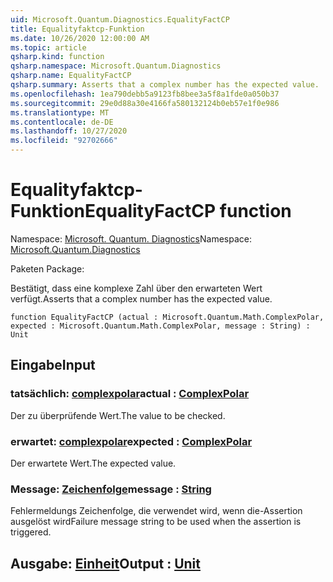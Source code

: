 ```yaml
---
uid: Microsoft.Quantum.Diagnostics.EqualityFactCP
title: Equalityfaktcp-Funktion
ms.date: 10/26/2020 12:00:00 AM
ms.topic: article
qsharp.kind: function
qsharp.namespace: Microsoft.Quantum.Diagnostics
qsharp.name: EqualityFactCP
qsharp.summary: Asserts that a complex number has the expected value.
ms.openlocfilehash: 1ea790debb5a9123fb8bee3a5f8a1fde0a050b37
ms.sourcegitcommit: 29e0d88a30e4166fa580132124b0eb57e1f0e986
ms.translationtype: MT
ms.contentlocale: de-DE
ms.lasthandoff: 10/27/2020
ms.locfileid: "92702666"
---
```

# <a name="equalityfactcp-function"></a><span data-ttu-id="b4783-102">Equalityfaktcp-Funktion</span><span class="sxs-lookup"><span data-stu-id="b4783-102">EqualityFactCP function</span></span>

<span data-ttu-id="b4783-103">Namespace: [Microsoft. Quantum. Diagnostics](xref:Microsoft.Quantum.Diagnostics)</span><span class="sxs-lookup"><span data-stu-id="b4783-103">Namespace: [Microsoft.Quantum.Diagnostics](xref:Microsoft.Quantum.Diagnostics)</span></span>

<span data-ttu-id="b4783-104">Paketen [](https://nuget.org/packages/)</span><span class="sxs-lookup"><span data-stu-id="b4783-104">Package: [](https://nuget.org/packages/)</span></span>


<span data-ttu-id="b4783-105">Bestätigt, dass eine komplexe Zahl über den erwarteten Wert verfügt.</span><span class="sxs-lookup"><span data-stu-id="b4783-105">Asserts that a complex number has the expected value.</span></span>

```qsharp
function EqualityFactCP (actual : Microsoft.Quantum.Math.ComplexPolar, expected : Microsoft.Quantum.Math.ComplexPolar, message : String) : Unit
```


## <a name="input"></a><span data-ttu-id="b4783-106">Eingabe</span><span class="sxs-lookup"><span data-stu-id="b4783-106">Input</span></span>

### <a name="actual--complexpolar"></a><span data-ttu-id="b4783-107">tatsächlich: [complexpolar](xref:Microsoft.Quantum.Math.ComplexPolar)</span><span class="sxs-lookup"><span data-stu-id="b4783-107">actual : [ComplexPolar](xref:Microsoft.Quantum.Math.ComplexPolar)</span></span>

<span data-ttu-id="b4783-108">Der zu überprüfende Wert.</span><span class="sxs-lookup"><span data-stu-id="b4783-108">The value to be checked.</span></span>


### <a name="expected--complexpolar"></a><span data-ttu-id="b4783-109">erwartet: [complexpolar](xref:Microsoft.Quantum.Math.ComplexPolar)</span><span class="sxs-lookup"><span data-stu-id="b4783-109">expected : [ComplexPolar](xref:Microsoft.Quantum.Math.ComplexPolar)</span></span>

<span data-ttu-id="b4783-110">Der erwartete Wert.</span><span class="sxs-lookup"><span data-stu-id="b4783-110">The expected value.</span></span>


### <a name="message--string"></a><span data-ttu-id="b4783-111">Message: [Zeichenfolge](xref:microsoft.quantum.lang-ref.string)</span><span class="sxs-lookup"><span data-stu-id="b4783-111">message : [String](xref:microsoft.quantum.lang-ref.string)</span></span>

<span data-ttu-id="b4783-112">Fehlermeldungs Zeichenfolge, die verwendet wird, wenn die-Assertion ausgelöst wird</span><span class="sxs-lookup"><span data-stu-id="b4783-112">Failure message string to be used when the assertion is triggered.</span></span>



## <a name="output--unit"></a><span data-ttu-id="b4783-113">Ausgabe: [Einheit](xref:microsoft.quantum.lang-ref.unit)</span><span class="sxs-lookup"><span data-stu-id="b4783-113">Output : [Unit](xref:microsoft.quantum.lang-ref.unit)</span></span>

